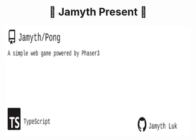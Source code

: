 <!-- built at 4/15/2023, 7:11:09 AM -->
<h1 align="center">
🎉 Jamyth Present 🎉
</h1>
<p align="center">
    <a href="https://github.com/Jamyth/Pong">
        <img width="1000" height="300" src="./readme.svg" />
    </a>
</p>